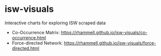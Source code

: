 # isw-visuals
Interactive charts for exploring ISW scraped data

- Co-Occurrence Matrix: https://rhammell.github.io/isw-visuals/co-occurrence.html
- Force-directed Network: https://rhammell.github.io/isw-visuals/force-directed.html
